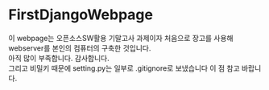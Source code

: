 # FirstDjangoWebpage

이 webpage는 오픈소스SW활용 기말고사 과제이자 처음으로 장고를 사용해 webserver를 본인의 컴퓨터의 구축한 것입니다.   
아직 많이 부족합니다. 감사합니다.   
그리고 비밀키 때문에 setting.py는 일부로 .gitignore로 보냈습니다 이 점 참고 바랍니다.
